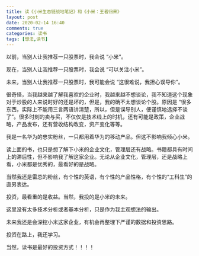 ```yaml
---
title: 读《小米生态链战地笔记》和《小米：王者归来》
layout: post
date: 2020-02-14 16:40
comments: true
categories: 读书
tags: [想法,读书]
---
```

<!--more-->
以前，当别人让我推荐一只股票时，我会说 “小米”。

现在，当别人让我推荐一只股票时，我会说 “可以关注小米”。

未来，当别人让我推荐一只股票时，我可能会说 “这很难说，我担心误导你”。

很奇怪，当我越来越了解我喜欢的企业时，我越来越不想谈论，我不知道这个现象对于炒股的人来说时好的还是坏的，但是，我的确不太想谈论个股。原因是 “很多东西，实际上不能用三言两语讲清楚，所以，但是误导别人，便谨慎地选择不谈了”。很多时刻的卖与买，不仅仅是技术线上的时机，还有可能是政策，企业战略，产品发布，还有营收结构改变，资产变化等等。

我是一名华为的忠实粉丝，一只都用着华为的移动产品。但这不影响我倾心小米。

读上面的书，也只是想了解下小米的企业文化，管理层还有战略。书籍都具有时间上的滞后性，但不影响我了解这家企业。无论从企业文化，管理层，还是战略上看，小米都是优秀的，最看好的是战略。

当然我还是雷总的粉丝，有个性的英语，有个性的产品性格，有个性的“工科生”的直男表达。

投资，最看重的是收益。当然，我投的是小米的未来。

这里没有太多技术分析或者基本分析，只是作为我主观想法的输出。

未来我还是会深挖小米这家企业，有机会再整理下严谨的数据和投资思路。

投资在路上，我还学习。

当然，读书是最好的投资方式！！！！




